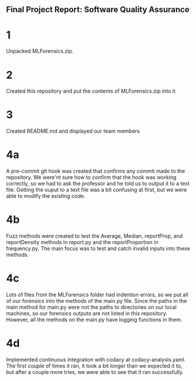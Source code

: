 ## Final Project Report: Software Quality Assurance

# 1
Unpacked MLForensics.zip.

# 2
Created this repository and put the contents of MLForensics.zip into it

# 3
Created README.md and displayed our team members

# 4a
A pre-commit git hook was created that confirms any commit made to the repository. We were'nt sure how to confirm that the hook was working correctly, so we had to ask the professor and he told us to output it to a text file. Getting the ouput to a text file was a bit confusing at first, but we were able to modify the existing code.

# 4b
Fuzz methods were created to test the Average, Median, reportProp, and reportDensity methods in report.py and the reportProportion in frequency.py. The main focus was to test and catch invalid inputs into these methods.

# 4c
Lots of files from the MLForensics folder had indention errors, so we put all of our forensics into the methods of the main.py file. Since the paths in the main method for main.py were not the paths to directories on our local machines, so our forensics outputs are not listed in this repository. However, all the methods on the main.py have logging functions in them. 

# 4d
Implemented continuous integration with codacy at codacy-analysis.yaml. The first couple of times it ran, it took a bit longer than we expected it to, but after a couple more tries, we were able to see that it ran successfully.
